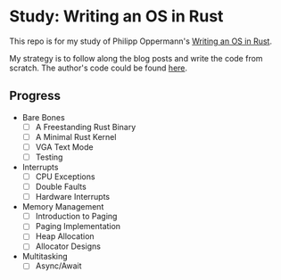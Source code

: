 # Study: Writing an OS in Rust
This repo is for my study of Philipp Oppermann's [Writing an OS in Rust](https://os.phil-opp.com/).

My strategy is to follow along the blog posts and write the code from scratch. The author's code could be found [here](https://github.com/phil-opp/blog_os).

## Progress

- Bare Bones
  - [ ] A Freestanding Rust Binary
  - [ ] A Minimal Rust Kernel
  - [ ] VGA Text Mode
  - [ ] Testing
- Interrupts
  - [ ] CPU Exceptions
  - [ ] Double Faults
  - [ ] Hardware Interrupts
- Memory Management
  - [ ] Introduction to Paging
  - [ ] Paging Implementation
  - [ ] Heap Allocation
  - [ ] Allocator Designs
- Multitasking
  - [ ] Async/Await
